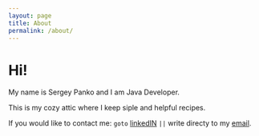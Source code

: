 ```yaml
---
layout: page
title: About
permalink: /about/
---
```


# Hi!

My name is Sergey Panko and I am Java Developer.

This is my cozy attic where I keep siple and helpful recipes.

If you would like to contact me: `goto` [linkedIN](https://www.linkedin.com/in/sergpank/) `||` write directy to my [email](mailto:sergpank@gmail.com).
